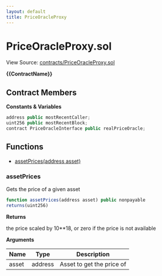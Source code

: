 ```yaml
---
layout: default
title: PriceOracleProxy
---
```


# PriceOracleProxy.sol

View Source: [contracts/PriceOracleProxy.sol](../contracts/PriceOracleProxy.sol)

**{{ContractName}}**

## Contract Members
**Constants & Variables**

```js
address public mostRecentCaller;
uint256 public mostRecentBlock;
contract PriceOracleInterface public realPriceOracle;

```

## Functions

- [assetPrices(address asset)](#assetprices)

### assetPrices

Gets the price of a given asset

```js
function assetPrices(address asset) public nonpayable
returns(uint256)
```

**Returns**

the price scaled by 10**18, or zero if the price is not available

**Arguments**

| Name        | Type           | Description  |
| ------------- |------------- | -----|
| asset | address | Asset to get the price of | 

